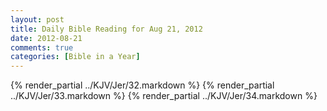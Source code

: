 ```yaml
---
layout: post
title: Daily Bible Reading for Aug 21, 2012
date: 2012-08-21
comments: true
categories: [Bible in a Year]
---
```

{% render_partial ../KJV/Jer/32.markdown %}
{% render_partial ../KJV/Jer/33.markdown %}
{% render_partial ../KJV/Jer/34.markdown %}
